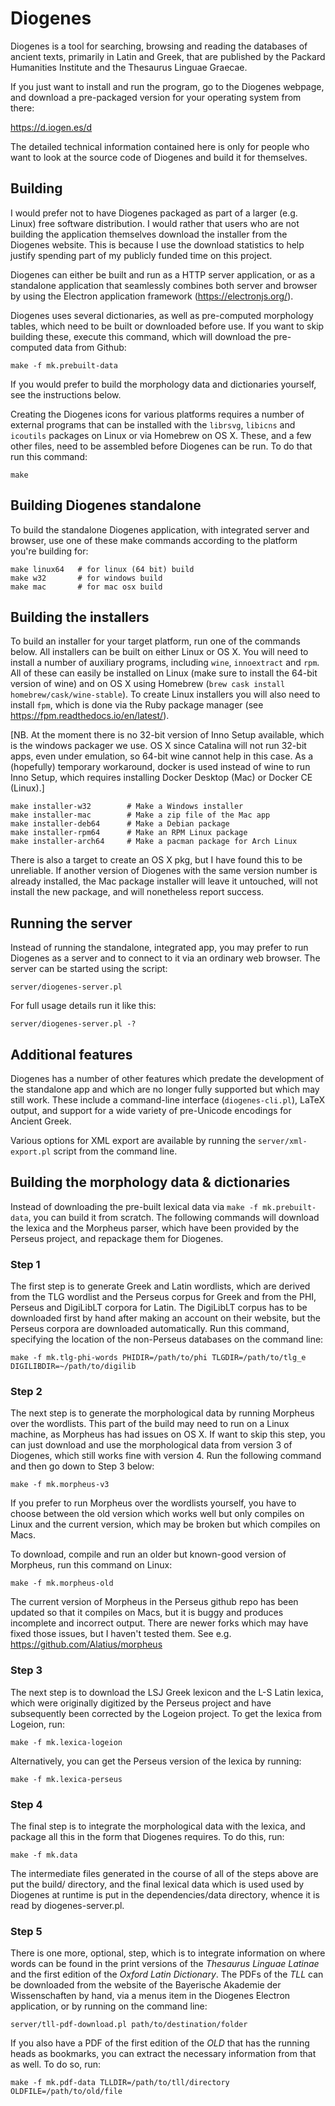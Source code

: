 Diogenes
========

Diogenes is a tool for searching, browsing and reading the databases
of ancient texts, primarily in Latin and Greek, that are published by
the Packard Humanities Institute and the Thesaurus Linguae Graecae.

If you just want to install and run the program, go to the Diogenes
webpage, and download a pre-packaged version for your operating system
from there:

https://d.iogen.es/d

The detailed technical information contained here is only for people
who want to look at the source code of Diogenes and build it for
themselves.

Building
--------

I would prefer not to have Diogenes packaged as part of a larger
(e.g. Linux) free software distribution.  I would rather that users
who are not building the application themselves download the installer
from the Diogenes website.  This is because I use the download
statistics to help justify spending part of my publicly funded time on
this project.

Diogenes can either be built and run as a HTTP server application, or
as a standalone application that seamlessly combines both server and
browser by using the Electron application framework
(https://electronjs.org/).

Diogenes uses several dictionaries, as well as pre-computed morphology
tables, which need to be built or downloaded before use.  If you want
to skip building these, execute this command, which will download the
pre-computed data from Github:

    make -f mk.prebuilt-data

If you would prefer to build the morphology data and dictionaries
yourself, see the instructions below.

Creating the Diogenes icons for various platforms requires a number of
external programs that can be installed with the `librsvg`, `libicns`
and `icoutils` packages on Linux or via Homebrew on OS X.  These, and a
few other files, need to be assembled before Diogenes can be
run. To do that run this command:

    make

Building Diogenes standalone
----------------------------

To build the standalone Diogenes application, with integrated server
and browser, use one of these make commands according to the platform
you're building for:

    make linux64   # for linux (64 bit) build
    make w32       # for windows build
    make mac       # for mac osx build

Building the installers
-----------------------

To build an installer for your target platform, run one of the
commands below.  All installers can be built on either Linux or OS X.
You will need to install a number of auxiliary programs, including
`wine`, `innoextract` and `rpm`. All of these can easily be installed
on Linux (make sure to install the 64-bit version of wine) and on OS X
using Homebrew (`brew cask install homebrew/cask/wine-stable`).  To
create Linux installers you will also need to install `fpm`, which is
done via the Ruby package manager (see
https://fpm.readthedocs.io/en/latest/).

[NB. At the moment there is no 32-bit version of Inno Setup available,
which is the windows packager we use. OS X since Catalina will not run
32-bit apps, even under emulation, so 64-bit wine cannot help in this
case.  As a (hopefully) temporary workaround, docker is used instead
of wine to run Inno Setup, which requires installing Docker Desktop
(Mac) or Docker CE (Linux).]

    make installer-w32        # Make a Windows installer
    make installer-mac        # Make a zip file of the Mac app
    make installer-deb64      # Make a Debian package
    make installer-rpm64      # Make an RPM Linux package
    make installer-arch64     # Make a pacman package for Arch Linux

There is also a target to create an OS X pkg, but I have found this to
be unreliable. If another version of Diogenes with the same version
number is already installed, the Mac package installer will leave it
untouched, will not install the new package, and will nonetheless
report success.

Running the server
------------------

Instead of running the standalone, integrated app, you may prefer to
run Diogenes as a server and to connect to it via an ordinary web
browser.  The server can be started using the script:

    server/diogenes-server.pl

For full usage details run it like this:

    server/diogenes-server.pl -?

Additional features
-------------------

Diogenes has a number of other features which predate the development
of the standalone app and which are no longer fully supported but
which may still work.  These include a command-line interface
(`diogenes-cli.pl`), LaTeX output, and support for a wide variety of
pre-Unicode encodings for Ancient Greek.

Various options for XML export are available by running the
`server/xml-export.pl` script from the command line.

Building the morphology data & dictionaries
-------------------------------------------

Instead of downloading the pre-built lexical data via
`make -f mk.prebuilt-data`, you can build it from scratch. The
following commands will download the lexica and the Morpheus parser,
which have been provided by the Perseus project, and repackage them
for Diogenes.

### Step 1

The first step is to generate Greek and Latin wordlists, which are
derived from the TLG wordlist and the Perseus corpus for Greek and
from the PHI, Perseus and DigiLibLT corpora for Latin.  The DigiLibLT
corpus has to be downloaded first by hand after making an account on
their website, but the Perseus corpora are downloaded
automatically. Run this command, specifying the location of the
non-Perseus databases on the command line:

    make -f mk.tlg-phi-words PHIDIR=/path/to/phi TLGDIR=/path/to/tlg_e DIGILIBDIR=~/path/to/digilib


### Step 2

The next step is to generate the morphological data by running
Morpheus over the wordlists.  This part of the build may need to run
on a Linux machine, as Morpheus has had issues on OS X.  If want to
skip this step, you can just download and use the morphological data
from version 3 of Diogenes, which still works fine with version 4.
Run the following command and then go down to Step 3 below:

    make -f mk.morpheus-v3

If you prefer to run Morpheus over the wordlists yourself, you have to
choose between the old version which works well but only compiles on
Linux and the current version, which may be broken but which compiles
on Macs.

To download, compile and run an older but known-good version of
Morpheus, run this command on Linux:

    make -f mk.morpheus-old

The current version of Morpheus in the Perseus github repo has been
updated so that it compiles on Macs, but it is buggy and produces
incomplete and incorrect output. There are newer forks which may have
fixed those issues, but I haven't tested them.  See
e.g. https://github.com/Alatius/morpheus


### Step 3

The next step is to download the LSJ Greek lexicon and the L-S Latin
lexica, which were originally digitized by the Perseus project and
have subsequently been corrected by the Logeion project.  To get the
lexica from Logeion, run:

    make -f mk.lexica-logeion

Alternatively, you can get the Perseus version of the lexica by
running:

    make -f mk.lexica-perseus


### Step 4

The final step is to integrate the morphological data with the lexica,
and package all this in the form that Diogenes requires.  To do this,
run:

    make -f mk.data

The intermediate files generated in the course of all of the steps
above are put the build/ directory, and the final lexical data which
is used used by Diogenes at runtime is put in the dependencies/data
directory, whence it is read by diogenes-server.pl.

### Step 5

There is one more, optional, step, which is to integrate information
on where words can be found in the print versions of the _Thesaurus
Linguae Latinae_ and the first edition of the _Oxford Latin
Dictionary_.  The PDFs of the _TLL_ can be downloaded from the website
of the Bayerische Akademie der Wissenschaften by hand, via a menus
item in the Diogenes Electron application, or by running on the
command line:

    server/tll-pdf-download.pl path/to/destination/folder

If you also have a PDF of the first edition of the _OLD_ that has the
running heads as bookmarks, you can extract the necessary information
from that as well.  To do so, run:

    make -f mk.pdf-data TLLDIR=/path/to/tll/directory OLDFILE=/path/to/old/file

